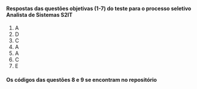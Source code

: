 #### Respostas das questões objetivas (1-7) do teste para o processo seletivo Analista de Sistemas S2IT

1. A
2. D
3. C
4. A
5. A
6. C
7. E

#### Os códigos das questões 8 e 9 se encontram no repositório

